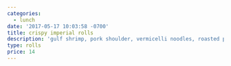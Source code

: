 ```yaml
---
categories:
  - lunch
date: '2017-05-17 10:03:58 -0700'
title: crispy imperial rolls
description: 'gulf shrimp, pork shoulder, vermicelli noodles, roasted peanut'
type: rolls
price: 14
---
```



